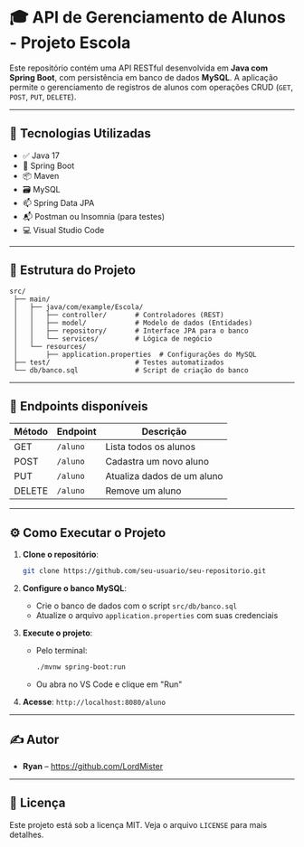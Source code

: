 # 🎓 API de Gerenciamento de Alunos - Projeto Escola

Este repositório contém uma API RESTful desenvolvida em **Java com Spring Boot**, com persistência em banco de dados **MySQL**. A aplicação permite o gerenciamento de registros de alunos com operações CRUD (`GET`, `POST`, `PUT`, `DELETE`).

---

## 🚀 Tecnologias Utilizadas

- ✅ Java 17
- 🌱 Spring Boot
- 📦 Maven
- 🗃️ MySQL
- 📫 Spring Data JPA
- 📬 Postman ou Insomnia (para testes)
- 💻 Visual Studio Code

---

## 📁 Estrutura do Projeto

```
src/
 ├── main/
 │   ├── java/com/example/Escola/
 │   │   ├── controller/       # Controladores (REST)
 │   │   ├── model/            # Modelo de dados (Entidades)
 │   │   ├── repository/       # Interface JPA para o banco
 │   │   └── services/         # Lógica de negócio
 │   └── resources/
 │       ├── application.properties  # Configurações do MySQL
 ├── test/                     # Testes automatizados
 └── db/banco.sql              # Script de criação do banco
```

---

## 📡 Endpoints disponíveis

| Método | Endpoint       | Descrição                    |
|--------|----------------|------------------------------|
| GET    | `/aluno`       | Lista todos os alunos        |
| POST   | `/aluno`       | Cadastra um novo aluno       |
| PUT    | `/aluno`       | Atualiza dados de um aluno   |
| DELETE | `/aluno`       | Remove um aluno              |

---

## ⚙️ Como Executar o Projeto

1. **Clone o repositório**:
   ```bash
   git clone https://github.com/seu-usuario/seu-repositorio.git
   ```

2. **Configure o banco MySQL**:
   - Crie o banco de dados com o script `src/db/banco.sql`
   - Atualize o arquivo `application.properties` com suas credenciais

3. **Execute o projeto**:
   - Pelo terminal:
     ```bash
     ./mvnw spring-boot:run
     ```
   - Ou abra no VS Code e clique em "Run"

4. **Acesse**: `http://localhost:8080/aluno`

---

## ✍️ Autor

- **Ryan** – https://github.com/LordMister

---

## 📄 Licença

Este projeto está sob a licença MIT. Veja o arquivo `LICENSE` para mais detalhes.

